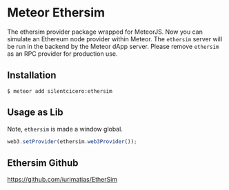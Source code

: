 # Meteor Ethersim
The ethersim provider package wrapped for MeteorJS. Now you can simulate an Ethereum node provider within Meteor. The `ethersim` server will be run in the backend by the Meteor dApp server. Please remove `ethersim` as an RPC provider for production use.

## Installation

    $ meteor add silentcicero:ethersim

## Usage as Lib

Note, `ethersim` is made a window global.

```javascript
web3.setProvider(ethersim.web3Provider());
```

## Ethersim Github

https://github.com/iurimatias/EtherSim
